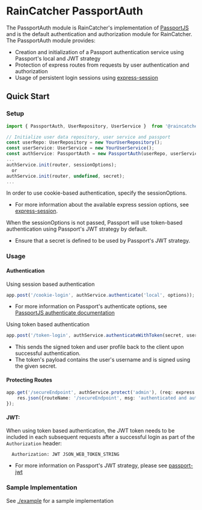 # RainCatcher PassportAuth
The PassportAuth module is RainCatcher's implementation of  [PassportJS](http://passportjs.org/) and is the default authentication and authorization module for RainCatcher. The PassportAuth module provides:
- Creation and initialization of a Passport authentication service using Passport's local and JWT strategy
- Protection of express routes from requests by user authentication and authorization
- Usage of persistent login sessions using [express-session](https://github.com/expressjs/session)


## Quick Start
### Setup
```typescript
import { PassportAuth, UserRepository, UserService }  from '@raincatcher/auth-passport'

// Initialize user data repository, user service and passport
const userRepo: UserRepository = new YourUserRepository();
const userService: UserService = new YourUserService();
const authService: PassportAuth = new PassportAuth(userRepo, userService);
...
authService.init(router, sessionOptions);
  or
authService.init(router, undefined, secret);
...
```
In order to use cookie-based authentication, specify the sessionOptions.
- For more information about the available express session options, see  [express-session](https://github.com/expressjs/session).

When the sessionOptions is not passed, Passport will use token-based authentication using Passport's JWT strategy by default.
- Ensure that a secret is defined to be used by Passport's JWT strategy.

### Usage
#### Authentication
Using session based authentication
```typescript
app.post('/cookie-login', authService.authenticate('local', options));
```
- For more information on Passport's authenticate options, see [PassportJS authenticate documentation](http://passportjs.org/docs/authenticate)

Using token based authentication
```typescript
app.post('/token-login', authService.authenticateWithToken(secret, userService, userRepo));
```
- This sends the signed token and user profile back to the client upon successful authentication.
- The token's payload contains the user's username and is signed using the given secret.

#### Protecting Routes
```typescript
app.get('/secureEndpoint', authService.protect('admin'), (req: express.Request, res: express.Response) => {
    res.json({routeName: '/secureEndpoint', msg: 'authenticated and authorized to access secure resource'});
});
```

#### JWT: 
When using token based authentication, the JWT token needs to be included in each subsequent requests after a successful login as part of the `Authorization` header: 
  ```
    Authorization: JWT JSON_WEB_TOKEN_STRING
  ```
- For more information on Passport's JWT strategy, please see [passport-jwt](https://github.com/themikenicholson/passport-jwt)

### Sample Implementation
See [./example](https://github.com/feedhenry-raincatcher/raincatcher-core/tree/master/cloud/passportauth/example) for a sample implementation
